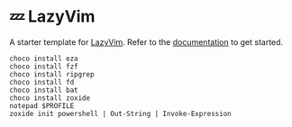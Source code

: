 # 💤 LazyVim

A starter template for [LazyVim](https://github.com/LazyVim/LazyVim).
Refer to the [documentation](https://lazyvim.github.io/installation) to get started.

```
choco install eza
choco install fzf
choco install ripgrep
choco install fd
choco install bat
choco install zoxide
notepad $PROFILE
zoxide init powershell | Out-String | Invoke-Expression
```
